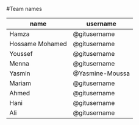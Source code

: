 #Team names

| name    |    username  |
| ------- | ------------ |
| Hamza   | @gitusername |
| Hossame Mohamed   | @gitusername |
| Youssef   | @gitusername |
| Menna   | @gitusername |
| Yasmin   | @Yasmine-Moussa |
| Mariam   | @gitusername |
| Ahmed   | @gitusername |
| Hani    | @gitusername |
| Ali   | @gitusername |
